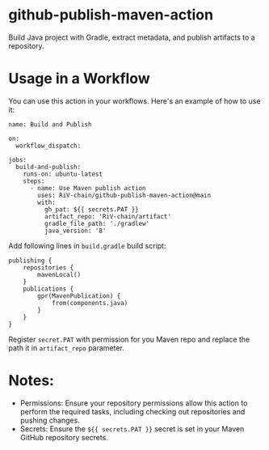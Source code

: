 # github-publish-maven-action
Build Java project with Gradle, extract metadata, and publish artifacts to a repository.

# Usage in a Workflow

You can use this action in your workflows. Here's an example of how to use it:

```
name: Build and Publish

on:
  workflow_dispatch:

jobs:
  build-and-publish:
    runs-on: ubuntu-latest
    steps:
      - name: Use Maven publish action
        uses: RiV-chain/github-publish-maven-action@main
        with:
          gh_pat: ${{ secrets.PAT }}
          artifact_repo: 'RiV-chain/artifact'
          gradle_file_path: './gradlew'
          java_version: '8'
```

Add following lines in ```build.gradle``` build script:

```
publishing {
    repositories {
        mavenLocal()
    }
    publications {
        gpr(MavenPublication) {
            from(components.java)
        }
    }
}
```

Register ```secret.PAT``` with permission for you Maven repo and replace the path it in ```artifact_repo``` parameter.

# Notes:
  * Permissions: Ensure your repository permissions allow this action to perform the required tasks, including checking out repositories and pushing changes.
  * Secrets: Ensure the ```${{ secrets.PAT }}``` secret is set in your Maven GitHub repository secrets.
